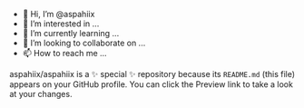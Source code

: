 - 👋 Hi, I’m @aspahiix
- 👀 I’m interested in ...
- 🌱 I’m currently learning ...
- 💞️ I’m looking to collaborate on ...
- 📫 How to reach me ...


aspahiix/aspahiix is a ✨ special ✨ repository because its `README.md` (this file) appears on your GitHub profile.
You can click the Preview link to take a look at your changes.
